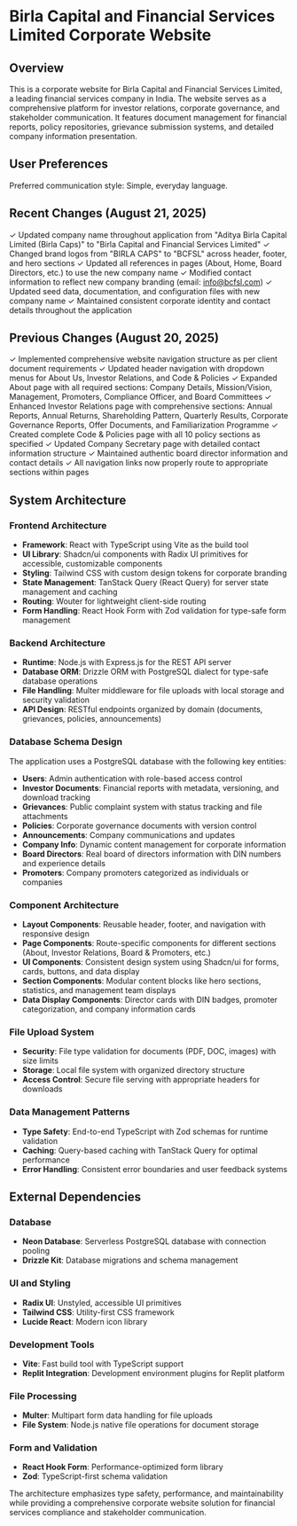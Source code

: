 # Birla Capital and Financial Services Limited Corporate Website

## Overview

This is a corporate website for Birla Capital and Financial Services Limited, a leading financial services company in India. The website serves as a comprehensive platform for investor relations, corporate governance, and stakeholder communication. It features document management for financial reports, policy repositories, grievance submission systems, and detailed company information presentation.

## User Preferences

Preferred communication style: Simple, everyday language.

## Recent Changes (August 21, 2025)

✓ Updated company name throughout application from "Aditya Birla Capital Limited (Birla Caps)" to "Birla Capital and Financial Services Limited"
✓ Changed brand logos from "BIRLA CAPS" to "BCFSL" across header, footer, and hero sections
✓ Updated all references in pages (About, Home, Board Directors, etc.) to use the new company name
✓ Modified contact information to reflect new company branding (email: info@bcfsl.com)
✓ Updated seed data, documentation, and configuration files with new company name
✓ Maintained consistent corporate identity and contact details throughout the application

## Previous Changes (August 20, 2025)

✓ Implemented comprehensive website navigation structure as per client document requirements
✓ Updated header navigation with dropdown menus for About Us, Investor Relations, and Code & Policies
✓ Expanded About page with all required sections: Company Details, Mission/Vision, Management, Promoters, Compliance Officer, and Board Committees
✓ Enhanced Investor Relations page with comprehensive sections: Annual Reports, Annual Returns, Shareholding Pattern, Quarterly Results, Corporate Governance Reports, Offer Documents, and Familiarization Programme
✓ Created complete Code & Policies page with all 10 policy sections as specified
✓ Updated Company Secretary page with detailed contact information structure
✓ Maintained authentic board director information and contact details
✓ All navigation links now properly route to appropriate sections within pages

## System Architecture

### Frontend Architecture
- **Framework**: React with TypeScript using Vite as the build tool
- **UI Library**: Shadcn/ui components with Radix UI primitives for accessible, customizable components
- **Styling**: Tailwind CSS with custom design tokens for corporate branding
- **State Management**: TanStack Query (React Query) for server state management and caching
- **Routing**: Wouter for lightweight client-side routing
- **Form Handling**: React Hook Form with Zod validation for type-safe form management

### Backend Architecture
- **Runtime**: Node.js with Express.js for the REST API server
- **Database ORM**: Drizzle ORM with PostgreSQL dialect for type-safe database operations
- **File Handling**: Multer middleware for file uploads with local storage and security validation
- **API Design**: RESTful endpoints organized by domain (documents, grievances, policies, announcements)

### Database Schema Design
The application uses a PostgreSQL database with the following key entities:
- **Users**: Admin authentication with role-based access control
- **Investor Documents**: Financial reports with metadata, versioning, and download tracking
- **Grievances**: Public complaint system with status tracking and file attachments
- **Policies**: Corporate governance documents with version control
- **Announcements**: Company communications and updates
- **Company Info**: Dynamic content management for corporate information
- **Board Directors**: Real board of directors information with DIN numbers and experience details
- **Promoters**: Company promoters categorized as individuals or companies

### Component Architecture
- **Layout Components**: Reusable header, footer, and navigation with responsive design
- **Page Components**: Route-specific components for different sections (About, Investor Relations, Board & Promoters, etc.)
- **UI Components**: Consistent design system using Shadcn/ui for forms, cards, buttons, and data display
- **Section Components**: Modular content blocks like hero sections, statistics, and management team displays
- **Data Display Components**: Director cards with DIN badges, promoter categorization, and company information cards

### File Upload System
- **Security**: File type validation for documents (PDF, DOC, images) with size limits
- **Storage**: Local file system with organized directory structure
- **Access Control**: Secure file serving with appropriate headers for downloads

### Data Management Patterns
- **Type Safety**: End-to-end TypeScript with Zod schemas for runtime validation
- **Caching**: Query-based caching with TanStack Query for optimal performance
- **Error Handling**: Consistent error boundaries and user feedback systems

## External Dependencies

### Database
- **Neon Database**: Serverless PostgreSQL database with connection pooling
- **Drizzle Kit**: Database migrations and schema management

### UI and Styling
- **Radix UI**: Unstyled, accessible UI primitives
- **Tailwind CSS**: Utility-first CSS framework
- **Lucide React**: Modern icon library

### Development Tools
- **Vite**: Fast build tool with TypeScript support
- **Replit Integration**: Development environment plugins for Replit platform

### File Processing
- **Multer**: Multipart form data handling for file uploads
- **File System**: Node.js native file operations for document storage

### Form and Validation
- **React Hook Form**: Performance-optimized form library
- **Zod**: TypeScript-first schema validation

The architecture emphasizes type safety, performance, and maintainability while providing a comprehensive corporate website solution for financial services compliance and stakeholder communication.